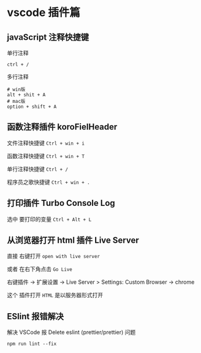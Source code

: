 # vscode 插件篇

## javaScript 注释快捷键

单行注释

```shell
ctrl + /
```

多行注释

```shell
# win版 
alt + shit + A 
# mac版 
option + shift + A
```



## 函数注释插件 koroFielHeader

文件注释快捷键 `Ctrl + win + i`

函数注释快捷键 `Ctrl + win + T`

单行注释快捷键 `Ctrl + /`

程序员之歌快捷键 `Ctrl + win + .`



## 打印插件 Turbo Console Log

选中 要打印的变量 `Ctrl + Alt + L`



## 从浏览器打开 html 插件 Live Server

直接 右键打开 `open with live server`

或者 在右下角点击 `Go Live`

右键插件 -> 扩展设置 -> Live Server > Settings: Custom Browser -> chrome

这个 插件打开 `HTML` 是以服务器形式打开



## ESlint 报错解决

解决 VSCode 报 Delete eslint (prettier/prettier) 问题

```shell
npm run lint --fix
```

